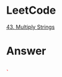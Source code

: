 # LeetCode
[43. Multiply Strings](https://leetcode.com/problems/multiply-strings/)

# Answer
```Cpp

` 